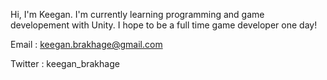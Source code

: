 Hi, I'm Keegan. I'm currently learning programming and game developement with Unity. I hope to be a full time game developer one day!

Email : keegan.brakhage@gmail.com

Twitter : keegan_brakhage
